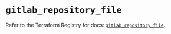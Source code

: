 # `gitlab_repository_file`

Refer to the Terraform Registry for docs: [`gitlab_repository_file`](https://registry.terraform.io/providers/gitlabhq/gitlab/16.7.0/docs/resources/repository_file).
